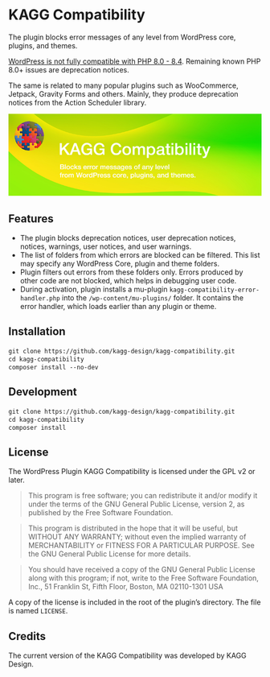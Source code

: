 # KAGG Compatibility

The plugin blocks error messages of any level from WordPress core, plugins, and themes.

[WordPress is not fully compatible with PHP 8.0 - 8.4](https://make.wordpress.org/core/handbook/references/php-compatibility-and-wordpress-versions/). Remaining known PHP 8.0+ issues are deprecation notices.

The same is related to many popular plugins such as WooCommerce, Jetpack, Gravity Forms and others. Mainly, they produce deprecation notices from the Action Scheduler library.

![](./.wordpress-org/banner-772x250.png)

## Features

* The plugin blocks deprecation notices, user deprecation notices, notices, warnings, user notices, and user warnings.
* The list of folders from which errors are blocked can be filtered. This list may specify any WordPress Core, plugin and theme folders.
* Plugin filters out errors from these folders only. Errors produced by other code are not blocked, which helps in debugging user code.
* During activation, plugin installs a mu-plugin `kagg-compatibility-error-handler.php` into the `/wp-content/mu-plugins/` folder. It contains the error handler, which loads earlier than any plugin or theme.

## Installation

```
git clone https://github.com/kagg-design/kagg-compatibility.git
cd kagg-compatibility
composer install --no-dev
```

## Development

```
git clone https://github.com/kagg-design/kagg-compatibility.git
cd kagg-compatibility
composer install
```

## License

The WordPress Plugin KAGG Compatibility is licensed under the GPL v2 or later.

> This program is free software; you can redistribute it and/or modify it under the terms of the GNU General Public License, version 2, as published by the Free Software Foundation.

> This program is distributed in the hope that it will be useful, but WITHOUT ANY WARRANTY; without even the implied warranty of MERCHANTABILITY or FITNESS FOR A PARTICULAR PURPOSE. See the GNU General Public License for more details.

> You should have received a copy of the GNU General Public License along with this program; if not, write to the Free Software Foundation, Inc., 51 Franklin St, Fifth Floor, Boston, MA 02110-1301 USA

A copy of the license is included in the root of the plugin’s directory. The file is named `LICENSE`.

## Credits

The current version of the KAGG Compatibility was developed by KAGG Design.
